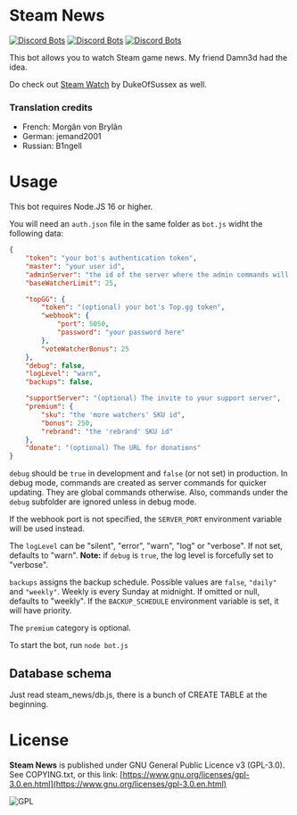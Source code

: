 
# Steam News

[![Discord Bots](https://top.gg/api/widget/status/929757212841226292.svg)](https://top.gg/bot/929757212841226292)
[![Discord Bots](https://top.gg/api/widget/servers/929757212841226292.svg)](https://top.gg/bot/929757212841226292)
[![Discord Bots](https://top.gg/api/widget/upvotes/929757212841226292.svg)](https://top.gg/bot/929757212841226292)

This bot allows you to watch Steam game news. My friend Damn3d had the idea.

Do check out [Steam Watch](https://github.com/dukeofsussex/SteamWatch) by DukeOfSussex as well.

### Translation credits

- French: Morgân von Brylân
- German: jemand2001
- Russian: B1ngell

# Usage
This bot requires Node.JS 16 or higher.

You will need an `auth.json` file in the same folder as `bot.js` widht the following data:
```JSON
{
	"token": "your bot's authentication token",
 	"master": "your user id",
	"adminServer": "the id of the server where the admin commands will be available, for you",
    "baseWatcherLimit": 25,

	"topGG": {
		"token": "(optional) your bot's Top.gg token",
		"webhook": {
			"port": 5050,
			"password": "your password here"
		},
		"voteWatcherBonus": 25
	},
	"debug": false,
	"logLevel": "warn",
	"backups": false,

	"supportServer": "(optional) The invite to your support server",
    "premium": {
		"sku": "the 'more watchers' SKU id",
		"bonus": 250,
		"rebrand": "the 'rebrand' SKU id"
    },
	"donate": "(optional) The URL for donations"
}
```
`debug` should be `true` in development and `false` (or not set) in production. In debug mode, commands are created as server commands for quicker updating. They are global commands otherwise. Also, commands under the `debug` subfolder are ignored unless in debug mode.

If the webhook port is not specified, the `SERVER_PORT` environment variable will be used instead.

The `logLevel` can be "silent", "error", "warn", "log" or "verbose". If not set, defaults to "warn". **Note:** if `debug` is `true`, the log level is forcefully set to "verbose".

`backups` assigns the backup schedule. Possible values are `false`, `"daily"` and `"weekly"`. Weekly is every Sunday at midnight. If omitted or null, defaults to "weekly". If the `BACKUP_SCHEDULE` environment variable is set, it will have priority.

The `premium` category is optional.

To start the bot, run `node bot.js`

## Database schema
Just read steam_news/db.js, there is a bunch of CREATE TABLE at the beginning.

# License
**Steam News** is published under GNU General Public Licence v3 (GPL-3.0). See COPYING.txt, or this link: [https://www.gnu.org/licenses/gpl-3.0.en.html](https://www.gnu.org/licenses/gpl-3.0.en.html)

![GPL](https://upload.wikimedia.org/wikipedia/commons/thumb/9/93/GPLv3_Logo.svg/240px-GPLv3_Logo.svg.png)
